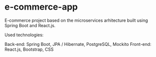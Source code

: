 # e-commerce-app

E-commerce project based on the microservices arhitecture built using Spring Boot and React.js.


Used technologies: 

Back-end: Spring Boot, JPA / Hibernate, PostgreSQL, Mockito
Front-end: React.js, Bootstrap, CSS
